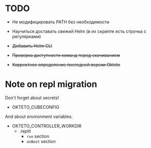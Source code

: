 # TODO


* Не модифицировать PATH без необходимости
* Научиться доставать свежий Helm (в их скрипте есть строчка с регулярками)


* ~~Добавить Helm CLI~~
* ~~Проверка доступности команд перед скачиванием~~
* ~~Корректное определение последней версии Okteto~~

# Note on repl migration
Don't forget about secrets!
* OKTETO_CUBECONFIG

And about environment variables.
* OKTETO_CONTROLLER_WORKDIR
    * .replit
        * `run` section
        * `onBoot` section
